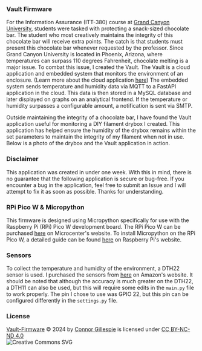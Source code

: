 ### Vault Firmware
For the Information Assurance (ITT-380) course at [Grand Canyon University](https://gcu.edu), students were tasked with protecting a snack-sized chocolate bar. The student who most creatively maintains the integrity of this chocolate bar will receive extra points. The catch is that students must present this chocolate bar whenever requested by the professor. Since Grand Canyon University is located in Phoenix, Arizona, where temperatures can surpass 110 degrees Fahrenheit, chocolate melting is a major issue. To combat this issue, I created the Vault. The Vault is a cloud application and embedded system that monitors the environment of an enclosure. (Learn more about the cloud application [here](https://github.com/itsconnorgillespie/Vault-Firmware)) The embedded system sends temperature and humidity data via MQTT to a FastAPI application in the cloud. This data is then stored in a MySQL database and later displayed on graphs on an analytical frontend. If the temperature or humidity surpasses a configurable amount, a notification is sent via SMTP. 

Outside maintaining the integrity of a chocolate bar, I have found the Vault application useful for monitoring a DIY filament drybox I created. This application has helped ensure the humidity of the drybox remains within the set parameters to maintain the integrity of my filament when not in use. Below is a photo of the drybox and the Vault application in action.

### Disclaimer

This application was created in under one week. With this in mind, there is no guarantee that the following application is secure or bug-free. If you encounter a bug in the application, feel free to submit an Issue and I will attempt to fix it as soon as possible. Thanks for understanding.

### RPi Pico W & Micropython

This firmware is designed using Micropython specifically for use with the Raspberry Pi (RPi) Pico W development board. The RPi Pico W can be purchased [here](https://www.microcenter.com/product/650108/raspberry-pi-pico-w) on Microcenter's website. To install Micropython on the RPi Pico W, a detailed guide can be found [here](https://www.raspberrypi.com/documentation/microcontrollers/micropython.html) on Raspberry Pi's website. 


### Sensors

To collect the temperature and humidity of the environment, a DTH22 sensor is used. I purchased the sensors from [here](https://www.amazon.com/HiLetgo-Temperature-Humidity-Electronic-Practice/dp/B0795F19W6/ref=asc_df_B0795F19W6/?tag=hyprod-20&linkCode=df0&hvadid=692875362841&hvpos=&hvnetw=g&hvrand=13977344509611099852&hvpone=&hvptwo=&hvqmt=&hvdev=c&hvdvcmdl=&hvlocint=&hvlocphy=9029977&hvtargid=pla-2281435180298&mcid=84e36b67ede23d50a31d5fc6eed59ac6&hvocijid=13977344509611099852-B0795F19W6-&hvexpln=73&th=1) on Amazon's website. It should be noted that although the accuracy is much greater on the DTH22, a DTH11 can also be used, but this will require some edits in the `main.py` file to work properly. The pin I chose to use was GPIO 22, but this pin can be configured differently in the `settings.py` file. 

### License
[Vault-Firmware](https://github.com/connorgillespie/Vault-Firmware) © 2024 by [Connor Gillespie](https://github.com/connorgillespie) is licensed under [CC BY-NC-ND 4.0](http://creativecommons.org/licenses/by-nc-nd/4.0/?ref=chooser-v1)  
![Creative Commons SVG](http://i.creativecommons.org/l/by-nc-nd/3.0/88x31.png)
